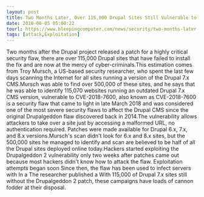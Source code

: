 ```yaml
---
layout: post
title: Two Months Later, Over 115,000 Drupal Sites Still Vulnerable to Drupalgeddon 2
date: 2018-06-05 05:00:22
tourl: https://www.bleepingcomputer.com/news/security/two-months-later-over-115-000-drupal-sites-still-vulnerable-to-drupalgeddon-2/
tags: [attack,Exploitation]
---
```

Two months after the Drupal project released a patch for a highly critical security flaw, there are over 115,000 Drupal sites that have failed to install the fix and are now at the mercy of cyber-criminals.This estimation comes from Troy Mursch, a US-based security researcher, who spent the last few days scanning the Internet for all sites running a version of the Drupal 7.x CMS.Mursch was able to find over 500,000 of these sites, and he says that he was able to identify 115,070 websites running an outdated Drupal 7.x CMS version, vulnerable to CVE-2018-7600, also known as CVE-2018-7600 is a security flaw that came to light in late March 2018 and was considered one of the most severe security flaws to affect the Drupal CMS since the original Drupalgeddon flaw discovered back in 2014.The vulnerability allows attackers to take over a site just by accessing a malformed URL, no authentication required. Patches were made available for Drupal 6.x, 7.x, and 8.x versions.Mursch's scan didn't look for 6.x and 8.x sites, but the 500,000 sites he managed to identify and scan are believed to be half of all the Drupal sites deployed online today.Hackers started exploiting the Drupalgeddon 2 vulnerability only two weeks after patches came out because most hackers didn't know how to attack the flaw. Exploitation attempts began soon Since then, the flaw has been used to infect servers with In a The researcher published a With 115,000 of Drupal 7.x sites still without the Drupalgeddon 2 patch, these campaigns have loads of cannon fodder at their disposal.